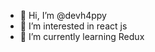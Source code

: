 - 👋 Hi, I’m @devh4ppy
- 👀 I’m interested in react js
- 🌱 I’m currently learning Redux

<!---
devh4ppy/devh4ppy is a ✨ special ✨ repository because its `README.md` (this file) appears on your GitHub profile.
You can click the Preview link to take a look at your changes.
--->
